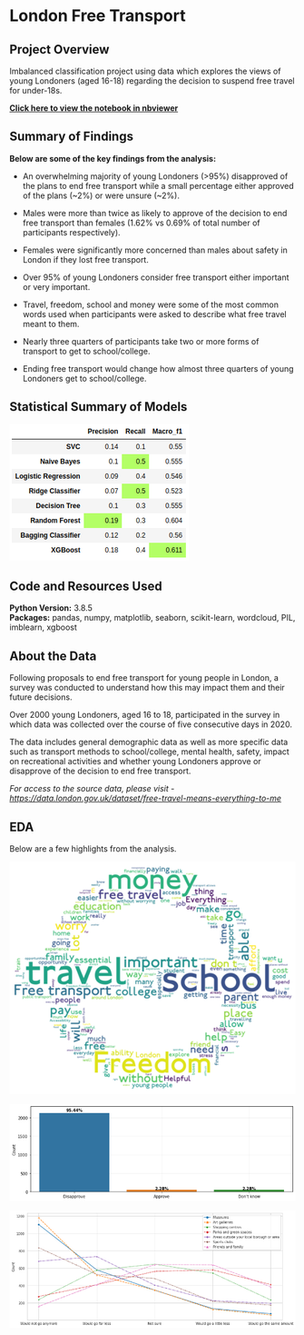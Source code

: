 # London Free Transport

## Project Overview 

Imbalanced classification project using data which explores the views of young Londoners (aged 16-18) regarding the decision to suspend free travel for under-18s.

[**Click here to view the notebook in nbviewer**](https://nbviewer.jupyter.org/github/dan-grant-hunter/London_Free_Transport/blob/main/london_free_transport.ipynb)

## Summary of Findings

**Below are some of the key findings from the analysis:**

- An overwhelming majority of young Londoners (>95%) disapproved of the plans to end free transport while a small percentage either approved of the plans (\~2%) or were unsure (\~2%).


- Males were more than twice as likely to approve of the decision to end free transport than females (1.62% vs 0.69% of total number of participants respectively).


- Females were significantly more concerned than males about safety in London if they lost free transport.


- Over 95% of young Londoners consider free transport either important or very important.


- Travel, freedom, school and money were some of the most common words used when participants were asked to describe what free travel meant to them.


- Nearly three quarters of participants take two or more forms of transport to get to school/college.


- Ending free transport would change how almost three quarters of young Londoners get to school/college. 

## Statistical Summary of Models

![alt text](images/model_scores.png "Model Scores Table")

## Code and Resources Used 
**Python Version:** 3.8.5  
**Packages:** pandas, numpy, matplotlib, seaborn, scikit-learn, wordcloud, PIL, imblearn, xgboost 

## About the Data

Following proposals to end free transport for young people in London, a survey was conducted to understand how this may impact them and their future decisions.

Over 2000 young Londoners, aged 16 to 18, participated in the survey in which data was collected over the course of five consecutive days in 2020. 

The data includes general demographic data as well as more specific data such as transport methods to school/college, mental health, safety, impact on recreational activities and whether young Londoners approve or disapprove of the decision to end free transport.

*For access to the source data, please visit - https://data.london.gov.uk/dataset/free-travel-means-everything-to-me*

## EDA

Below are a few highlights from the analysis. 

![alt text](images/wordcloud.png "Wordcloud")  

![alt text](images/class_distribution.png "Class Distribution Chart") 

![alt text](images/activities.png "Activities Graph") 
